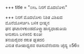 +++
title = "೦೫೬ ನಿನಗೆ ಮೊದಲೊಳು"

+++
ನಿನಗೆ ಮೊದಲೊಳು ನಿಶಿತ ವಿಶಿಖದ  
ಮೊನೆಯೊಳರ್ಚಿಸಿ ಬಳಿಕ ಭೀಷ್ಮನ  
ಘನ ಘಟಾನಳಕುಂಡದೊಳ್ಸ್ವಾಹಾಸ್ವಧಾಹುತಿಯ  
ಅನುಕರಿಸಿ ಬಳಿಕಿನಲಿ ಕುಂತೀ  
ತನಯರೈವರ ರಕುತ ಘೃತದಲಿ  
ವಿನುತ ರೋಷಾಧ್ವರವ ರಚಿಸುವೆನೆಂದನಾ ಚೈದ್ಯ    ॥56॥